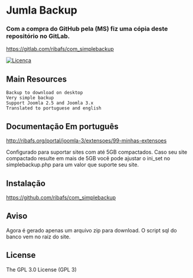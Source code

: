 # Jumla Backup

### Com a compra do GitHub pela (MS) fiz uma cópia deste repositório no GitLab.
https://gitlab.com/ribafs/com_simplebackup


[![Licença](https://img.shields.io/aur/license/yaourt.svg)](https://github.com/ribafs/simplebackup/blob/master/LICENSE)

## Main Resources
    Backup to download on desktop    
    Very simple backup
    Support Joomla 2.5 and Joomla 3.x
    Translated to portuguese and english


## Documentação Em português
http://ribafs.org/portal/joomla-3/extensoes/99-minhas-extensoes

Configurado para suportar sites com até 5GB compactados. Caso seu site compactado resulte em mais de 5GB você pode ajustar o ini_set no simplebackup.php para um valor que suporte seu site.

## Instalação
https://github.com/ribafs/com_simplebackup

## Aviso
Agora é gerado apenas um arquivo zip para download.
O script sql do banco vem no raiz do site.

License
-------

The GPL 3.0 License (GPL 3)

